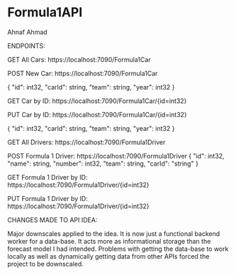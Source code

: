 # Formula1API

Ahnaf Ahmad

ENDPOINTS:

GET All Cars:
https://localhost:7090/Formula1Car

POST New Car:
https://localhost:7090/Formula1Car

{
  "id": int32,
  "carId": string,
  "team": string,
  "year": int32
}

GET Car by ID:
https://localhost:7090/Formula1Car/{id=int32}


PUT Car by ID:
https://localhost:7090/Formula1Car/{id=int32}

{
  "id": int32,
  "carId": string,
  "team": string,
  "year": int32
}

GET All Drivers:
https://localhost:7090/Formula1Driver

POST Formula 1 Driver:
https://localhost:7090/Formula1Driver
{
  "id": int32,
  "name": string,
  "number": int32,
  "team": string,
  "carId": "string"
}

GET Formula 1 Driver by ID:
https://localhost:7090/Formula1Driver/{id=int32}

PUT Formula 1 Driver by ID:
https://localhost:7090/Formula1Driver/{id=int32}

CHANGES MADE TO API IDEA:

Major downscales applied to the idea. It is now just a functional backend worker for a data-base. It acts more as informational storage than the forecast model I had intended. Problems with getting the data-base to work locally as well as dynamically getting data from other APIs forced the project to be downscaled. 